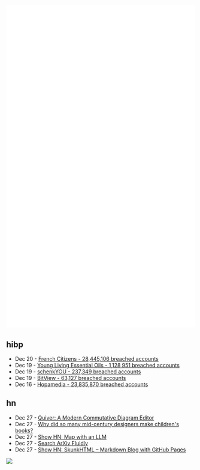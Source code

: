 ![Metrics](https://raw.githubusercontent.com/phixion/phixion/master/metrics.svg)

## hibp

<!--
for https://github.com/phixion/phixion/blob/main/.github/workflows/feeds.yml
-->
<!--START_SECTION:haveibeenpwnd-->
- Dec 20 - [French Citizens - 28,445,106 breached accounts](https://haveibeenpwned.com/PwnedWebsites#FrenchCitizens)
- Dec 19 - [Young Living Essential Oils - 1,128,951 breached accounts](https://haveibeenpwned.com/PwnedWebsites#YoungLivingEssentialOils)
- Dec 19 - [schenkYOU - 237,349 breached accounts](https://haveibeenpwned.com/PwnedWebsites#schenkYOU)
- Dec 19 - [BitView - 63,127 breached accounts](https://haveibeenpwned.com/PwnedWebsites#BitView)
- Dec 16 - [Hopamedia - 23,835,870 breached accounts](https://haveibeenpwned.com/PwnedWebsites#Hopamedia)
<!--END_SECTION:haveibeenpwnd-->

## hn

<!--
for https://github.com/phixion/phixion/blob/main/.github/workflows/feeds.yml
-->
<!--START_SECTION:hn-->
- Dec 27 - [Quiver: A Modern Commutative Diagram Editor](https://github.com/varkor/quiver)
- Dec 27 - [Why did so many mid-century designers make children's books?](https://eyeondesign.aiga.org/why-did-so-many-mid-century-designers-make-childrens-books/)
- Dec 27 - [Show HN: Map with an LLM](https://godview.ai)
- Dec 27 - [Search ArXiv Fluidly](https://searchthearxiv.com/)
- Dec 27 - [Show HN: SkunkHTML – Markdown Blog with GitHub Pages](https://github.com/MaxGripe/skunk-html)
<!--END_SECTION:hn-->

<!--
for https://yhype.me
-->
![](https://hit.yhype.me/github/profile?user_id=13013670)
